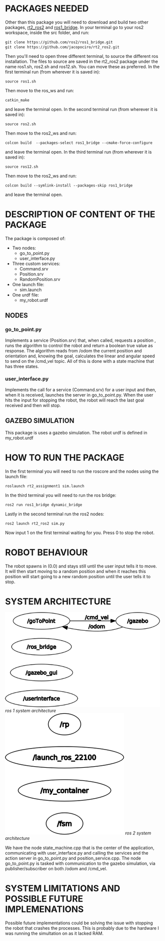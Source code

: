 # PACKAGES NEEDED
Other than this package you will need to download and build two other packages, [rt2_ros2](https://github.com/jacopociro/rt2_ros2) and [ros1_bridge](https://github.com/ros2/ros1_bridge).
In your terminal go to your ros2 workspace, inside the src folder, and run:
```
git clone https://github.com/ros2/ros1_bridge.git
git clone https://github.com/jacopociro/rt2_ros2.git
```
Then you'll need to open three different terminal, to source the different ros installation.
The files to source are saved in the rt2_ros2 package under the name ros1.sh, ros2.sh and ros12.sh. You can move these as preferred.
In the first terminal run (from wherever it is saved in):
```
source ros1.sh
```
Then move to the ros_ws and run:
```
catkin_make
```
and leave the terminal open.
In the second terminal run (from wherever it is saved in):
```
source ros2.sh
```
Then move to the ros2_ws and run:
```
colcon build  --packages-select ros1_bridge --cmake-force-configure
```
and leave the terminal open.
In the third terminal run (from wherever it is saved in):
```
source ros12.sh
```
Then move to the ros2_ws and run:
```
colcon build --symlink-install --packages-skip ros1_bridge
```
and leave the terminal open.

# DESCRIPTION OF CONTENT OF THE PACKAGE
The package is composed of:
- Two nodes: 
    - go_to_point.py
    - user_interface.py
- Three custom services:
    - Command.srv
    - Position.srv
    - RandomPosition.srv
- One launch file:
    - sim.launch
- One urdf file:
    - my_robot.urdf

## NODES
### go_to_point.py
Implements a service (Position.srv) that, when called, requests a position , runs the algorithm to control the robot and return a boolean true value as response. The algorithm reads from /odom the current position and orientation and, knowing the goal, calculates the linear and angular speed to send on the /cmd_vel topic. All of this is done with a state machine that has three states.
### user_interface.py
Implements the call for a service (Command.srv) for a user input and then, when it is received, launches the server in go_to_point.py. When the user hits the input for stopping the robot, the robot will reach the last goal received and then will stop.

## GAZEBO SIMULATION
This package is uses a gazebo simulation. The robot urdf is defined in my_robot.urdf

# HOW TO RUN THE PACKAGE
In the first terminal you will need to run the roscore and the nodes using the launch file:
```
roslaunch rt2_assignment1 sim.launch
```
In the third terminal you will need to run the ros bridge:
```
ros2 run ros1_bridge dynamic_bridge
```
Lastly in the second terminal run the ros2 nodes:
```
ros2 launch rt2_ros2 sim.py
```
Now input 1 on the first terminal waiting for you. 
Press 0 to stop the robot.
# ROBOT BEHAVIOUR
The robot spawns in (0.0) and stays still until the user input tells it to move. It will then start moving to a random position and when it reaches this position will start going to a new random position until the user tells it to stop.

# SYSTEM ARCHITECTURE
![System Architecture](rosgraph.png)
*ros 1 system architecture*
![System Architecture](rosgraph_Ros2.png)
*ros 2 system architecture*

We have the node state_machine.cpp that is the center of the application, communicating with user_interface.py and calling the services and the action server in go_to_point.py and position_service.cpp. The node go_to_point.py is tasked with communication to the gazebo simulation, via publisher/subscriber on both /odom and /cmd_vel.

# SYSTEM LIMITATIONS AND POSSIBLE FUTURE IMPLEMENATIONS
Possible future implementations could be solving the issue with stopping the robot that crashes the processes. This is probably due to the hardware I was running the simultation on as it lacked RAM.

